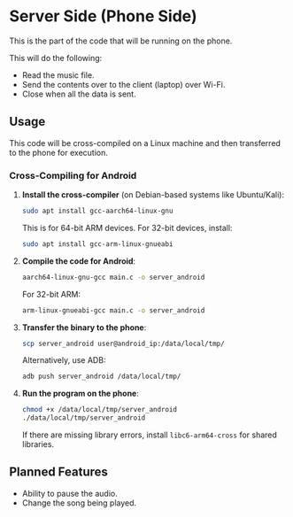 # Server Side (Phone Side)
This is the part of the code that will be running on the phone.

This will do the following:
+ Read the music file.
+ Send the contents over to the client (laptop) over Wi-Fi.
+ Close when all the data is sent.

## Usage
This code will be cross-compiled on a Linux machine and then transferred to the phone for execution.

### **Cross-Compiling for Android**
1. **Install the cross-compiler** (on Debian-based systems like Ubuntu/Kali):
   ```bash
   sudo apt install gcc-aarch64-linux-gnu
   ```
   This is for 64-bit ARM devices. For 32-bit devices, install:
   ```bash
   sudo apt install gcc-arm-linux-gnueabi
   ```

2. **Compile the code for Android**:
   ```bash
   aarch64-linux-gnu-gcc main.c -o server_android
   ```
   For 32-bit ARM:
   ```bash
   arm-linux-gnueabi-gcc main.c -o server_android
   ```

3. **Transfer the binary to the phone**:
   ```bash
   scp server_android user@android_ip:/data/local/tmp/
   ```
   Alternatively, use ADB:
   ```bash
   adb push server_android /data/local/tmp/
   ```

4. **Run the program on the phone**:
   ```bash
   chmod +x /data/local/tmp/server_android
   ./data/local/tmp/server_android
   ```
   If there are missing library errors, install `libc6-arm64-cross` for shared libraries.

## Planned Features
+ Ability to pause the audio.
+ Change the song being played.


